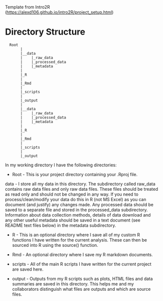 Template from Intro2R (https://alexd106.github.io/intro2R/project_setup.html)

# Directory Structure
      Root 
           |
           |__data
           |    |_raw_data
           |    |_processed_data
           |    |_metadata
           |
           |_R
           |
           |_Rmd
           |
           |_scripts
           |
           |_output
           |
           |__data
           |    |_raw_data
           |    |_processed_data
           |    |_metadata
           |
           |_R
           |
           |_Rmd
           |
           |_scripts
           |
           |_output

In my working directory I have the following directories:

- Root - This is your project directory containing your .Rproj file.

data - I store all my data in this directory. The subdirectory called raw_data contains raw data files and only raw data files. These files should be treated as read only and should not be changed in any way. If you need to process/clean/modify your data do this in R (not MS Excel) as you can document (and justify) any changes made. Any processed data should be saved to a separate file and stored in the processed_data subdirectory. Information about data collection methods, details of data download and any other useful metadata should be saved in a text document (see README text files below) in the metadata subdirectory.

- R - This is an optional directory where I save all of my custom R functions I have written for the current analysis. These can then be sourced into R using the source() function.

- Rmd - An optional directory where I save my R markdown documents.

- scripts - All of the main R scripts I have written for the current project are saved here.

- output - Outputs from my R scripts such as plots, HTML files and data summaries are saved in this directory. This helps me and my collaborators distinguish what files are outputs and which are source files.

